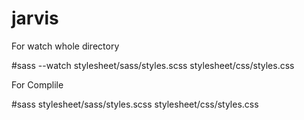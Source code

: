 # jarvis

For watch whole directory

#sass --watch stylesheet/sass/styles.scss stylesheet/css/styles.css

For Complile

#sass stylesheet/sass/styles.scss stylesheet/css/styles.css   

